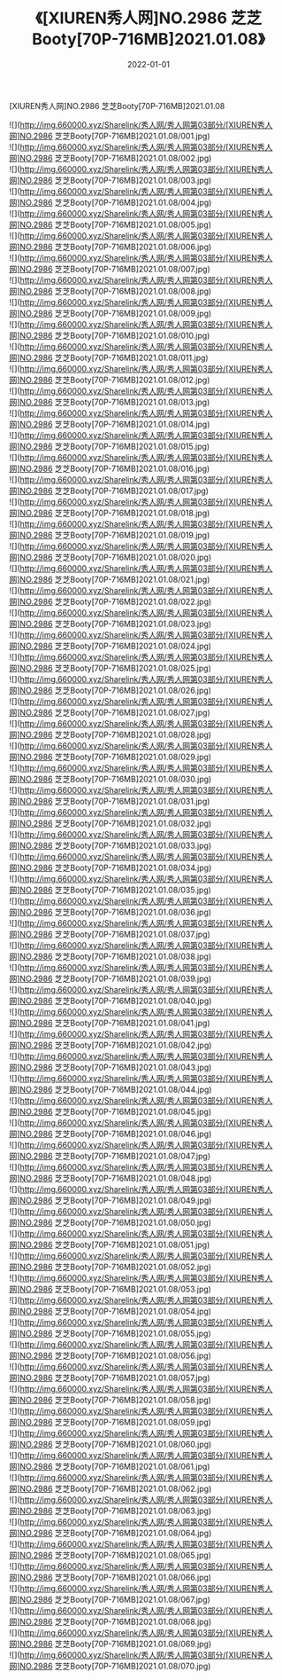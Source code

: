 ﻿---
layout: post
title:  《[XIUREN秀人网]NO.2986 芝芝Booty[70P-716MB]2021.01.08》
date:   2022-01-01
img: http://img.660000.xyz/Sharelink/秀人网/秀人网第03部分/[XIUREN秀人网]NO.2986 芝芝Booty[70P-716MB]2021.01.08/000.jpg
categories: [美女, 清纯, 唯美]
---

[XIUREN秀人网]NO.2986 芝芝Booty[70P-716MB]2021.01.08

 ![](http://img.660000.xyz/Sharelink/秀人网/秀人网第03部分/[XIUREN秀人网]NO.2986 芝芝Booty[70P-716MB]2021.01.08/001.jpg) <br>![](http://img.660000.xyz/Sharelink/秀人网/秀人网第03部分/[XIUREN秀人网]NO.2986 芝芝Booty[70P-716MB]2021.01.08/002.jpg) <br>![](http://img.660000.xyz/Sharelink/秀人网/秀人网第03部分/[XIUREN秀人网]NO.2986 芝芝Booty[70P-716MB]2021.01.08/003.jpg) <br>![](http://img.660000.xyz/Sharelink/秀人网/秀人网第03部分/[XIUREN秀人网]NO.2986 芝芝Booty[70P-716MB]2021.01.08/004.jpg) <br>![](http://img.660000.xyz/Sharelink/秀人网/秀人网第03部分/[XIUREN秀人网]NO.2986 芝芝Booty[70P-716MB]2021.01.08/005.jpg) <br>![](http://img.660000.xyz/Sharelink/秀人网/秀人网第03部分/[XIUREN秀人网]NO.2986 芝芝Booty[70P-716MB]2021.01.08/006.jpg) <br>![](http://img.660000.xyz/Sharelink/秀人网/秀人网第03部分/[XIUREN秀人网]NO.2986 芝芝Booty[70P-716MB]2021.01.08/007.jpg) <br>![](http://img.660000.xyz/Sharelink/秀人网/秀人网第03部分/[XIUREN秀人网]NO.2986 芝芝Booty[70P-716MB]2021.01.08/008.jpg) <br>![](http://img.660000.xyz/Sharelink/秀人网/秀人网第03部分/[XIUREN秀人网]NO.2986 芝芝Booty[70P-716MB]2021.01.08/009.jpg) <br>![](http://img.660000.xyz/Sharelink/秀人网/秀人网第03部分/[XIUREN秀人网]NO.2986 芝芝Booty[70P-716MB]2021.01.08/010.jpg) <br>![](http://img.660000.xyz/Sharelink/秀人网/秀人网第03部分/[XIUREN秀人网]NO.2986 芝芝Booty[70P-716MB]2021.01.08/011.jpg) <br>![](http://img.660000.xyz/Sharelink/秀人网/秀人网第03部分/[XIUREN秀人网]NO.2986 芝芝Booty[70P-716MB]2021.01.08/012.jpg) <br>![](http://img.660000.xyz/Sharelink/秀人网/秀人网第03部分/[XIUREN秀人网]NO.2986 芝芝Booty[70P-716MB]2021.01.08/013.jpg) <br>![](http://img.660000.xyz/Sharelink/秀人网/秀人网第03部分/[XIUREN秀人网]NO.2986 芝芝Booty[70P-716MB]2021.01.08/014.jpg) <br>![](http://img.660000.xyz/Sharelink/秀人网/秀人网第03部分/[XIUREN秀人网]NO.2986 芝芝Booty[70P-716MB]2021.01.08/015.jpg) <br>![](http://img.660000.xyz/Sharelink/秀人网/秀人网第03部分/[XIUREN秀人网]NO.2986 芝芝Booty[70P-716MB]2021.01.08/016.jpg) <br>![](http://img.660000.xyz/Sharelink/秀人网/秀人网第03部分/[XIUREN秀人网]NO.2986 芝芝Booty[70P-716MB]2021.01.08/017.jpg) <br>![](http://img.660000.xyz/Sharelink/秀人网/秀人网第03部分/[XIUREN秀人网]NO.2986 芝芝Booty[70P-716MB]2021.01.08/018.jpg) <br>![](http://img.660000.xyz/Sharelink/秀人网/秀人网第03部分/[XIUREN秀人网]NO.2986 芝芝Booty[70P-716MB]2021.01.08/019.jpg) <br>![](http://img.660000.xyz/Sharelink/秀人网/秀人网第03部分/[XIUREN秀人网]NO.2986 芝芝Booty[70P-716MB]2021.01.08/020.jpg) <br>![](http://img.660000.xyz/Sharelink/秀人网/秀人网第03部分/[XIUREN秀人网]NO.2986 芝芝Booty[70P-716MB]2021.01.08/021.jpg) <br>![](http://img.660000.xyz/Sharelink/秀人网/秀人网第03部分/[XIUREN秀人网]NO.2986 芝芝Booty[70P-716MB]2021.01.08/022.jpg) <br>![](http://img.660000.xyz/Sharelink/秀人网/秀人网第03部分/[XIUREN秀人网]NO.2986 芝芝Booty[70P-716MB]2021.01.08/023.jpg) <br>![](http://img.660000.xyz/Sharelink/秀人网/秀人网第03部分/[XIUREN秀人网]NO.2986 芝芝Booty[70P-716MB]2021.01.08/024.jpg) <br>![](http://img.660000.xyz/Sharelink/秀人网/秀人网第03部分/[XIUREN秀人网]NO.2986 芝芝Booty[70P-716MB]2021.01.08/025.jpg) <br>![](http://img.660000.xyz/Sharelink/秀人网/秀人网第03部分/[XIUREN秀人网]NO.2986 芝芝Booty[70P-716MB]2021.01.08/026.jpg) <br>![](http://img.660000.xyz/Sharelink/秀人网/秀人网第03部分/[XIUREN秀人网]NO.2986 芝芝Booty[70P-716MB]2021.01.08/027.jpg) <br>![](http://img.660000.xyz/Sharelink/秀人网/秀人网第03部分/[XIUREN秀人网]NO.2986 芝芝Booty[70P-716MB]2021.01.08/028.jpg) <br>![](http://img.660000.xyz/Sharelink/秀人网/秀人网第03部分/[XIUREN秀人网]NO.2986 芝芝Booty[70P-716MB]2021.01.08/029.jpg) <br>![](http://img.660000.xyz/Sharelink/秀人网/秀人网第03部分/[XIUREN秀人网]NO.2986 芝芝Booty[70P-716MB]2021.01.08/030.jpg) <br>![](http://img.660000.xyz/Sharelink/秀人网/秀人网第03部分/[XIUREN秀人网]NO.2986 芝芝Booty[70P-716MB]2021.01.08/031.jpg) <br>![](http://img.660000.xyz/Sharelink/秀人网/秀人网第03部分/[XIUREN秀人网]NO.2986 芝芝Booty[70P-716MB]2021.01.08/032.jpg) <br>![](http://img.660000.xyz/Sharelink/秀人网/秀人网第03部分/[XIUREN秀人网]NO.2986 芝芝Booty[70P-716MB]2021.01.08/033.jpg) <br>![](http://img.660000.xyz/Sharelink/秀人网/秀人网第03部分/[XIUREN秀人网]NO.2986 芝芝Booty[70P-716MB]2021.01.08/034.jpg) <br>![](http://img.660000.xyz/Sharelink/秀人网/秀人网第03部分/[XIUREN秀人网]NO.2986 芝芝Booty[70P-716MB]2021.01.08/035.jpg) <br>![](http://img.660000.xyz/Sharelink/秀人网/秀人网第03部分/[XIUREN秀人网]NO.2986 芝芝Booty[70P-716MB]2021.01.08/036.jpg) <br>![](http://img.660000.xyz/Sharelink/秀人网/秀人网第03部分/[XIUREN秀人网]NO.2986 芝芝Booty[70P-716MB]2021.01.08/037.jpg) <br>![](http://img.660000.xyz/Sharelink/秀人网/秀人网第03部分/[XIUREN秀人网]NO.2986 芝芝Booty[70P-716MB]2021.01.08/038.jpg) <br>![](http://img.660000.xyz/Sharelink/秀人网/秀人网第03部分/[XIUREN秀人网]NO.2986 芝芝Booty[70P-716MB]2021.01.08/039.jpg) <br>![](http://img.660000.xyz/Sharelink/秀人网/秀人网第03部分/[XIUREN秀人网]NO.2986 芝芝Booty[70P-716MB]2021.01.08/040.jpg) <br>![](http://img.660000.xyz/Sharelink/秀人网/秀人网第03部分/[XIUREN秀人网]NO.2986 芝芝Booty[70P-716MB]2021.01.08/041.jpg) <br>![](http://img.660000.xyz/Sharelink/秀人网/秀人网第03部分/[XIUREN秀人网]NO.2986 芝芝Booty[70P-716MB]2021.01.08/042.jpg) <br>![](http://img.660000.xyz/Sharelink/秀人网/秀人网第03部分/[XIUREN秀人网]NO.2986 芝芝Booty[70P-716MB]2021.01.08/043.jpg) <br>![](http://img.660000.xyz/Sharelink/秀人网/秀人网第03部分/[XIUREN秀人网]NO.2986 芝芝Booty[70P-716MB]2021.01.08/044.jpg) <br>![](http://img.660000.xyz/Sharelink/秀人网/秀人网第03部分/[XIUREN秀人网]NO.2986 芝芝Booty[70P-716MB]2021.01.08/045.jpg) <br>![](http://img.660000.xyz/Sharelink/秀人网/秀人网第03部分/[XIUREN秀人网]NO.2986 芝芝Booty[70P-716MB]2021.01.08/046.jpg) <br>![](http://img.660000.xyz/Sharelink/秀人网/秀人网第03部分/[XIUREN秀人网]NO.2986 芝芝Booty[70P-716MB]2021.01.08/047.jpg) <br>![](http://img.660000.xyz/Sharelink/秀人网/秀人网第03部分/[XIUREN秀人网]NO.2986 芝芝Booty[70P-716MB]2021.01.08/048.jpg) <br>![](http://img.660000.xyz/Sharelink/秀人网/秀人网第03部分/[XIUREN秀人网]NO.2986 芝芝Booty[70P-716MB]2021.01.08/049.jpg) <br>![](http://img.660000.xyz/Sharelink/秀人网/秀人网第03部分/[XIUREN秀人网]NO.2986 芝芝Booty[70P-716MB]2021.01.08/050.jpg) <br>![](http://img.660000.xyz/Sharelink/秀人网/秀人网第03部分/[XIUREN秀人网]NO.2986 芝芝Booty[70P-716MB]2021.01.08/051.jpg) <br>![](http://img.660000.xyz/Sharelink/秀人网/秀人网第03部分/[XIUREN秀人网]NO.2986 芝芝Booty[70P-716MB]2021.01.08/052.jpg) <br>![](http://img.660000.xyz/Sharelink/秀人网/秀人网第03部分/[XIUREN秀人网]NO.2986 芝芝Booty[70P-716MB]2021.01.08/053.jpg) <br>![](http://img.660000.xyz/Sharelink/秀人网/秀人网第03部分/[XIUREN秀人网]NO.2986 芝芝Booty[70P-716MB]2021.01.08/054.jpg) <br>![](http://img.660000.xyz/Sharelink/秀人网/秀人网第03部分/[XIUREN秀人网]NO.2986 芝芝Booty[70P-716MB]2021.01.08/055.jpg) <br>![](http://img.660000.xyz/Sharelink/秀人网/秀人网第03部分/[XIUREN秀人网]NO.2986 芝芝Booty[70P-716MB]2021.01.08/056.jpg) <br>![](http://img.660000.xyz/Sharelink/秀人网/秀人网第03部分/[XIUREN秀人网]NO.2986 芝芝Booty[70P-716MB]2021.01.08/057.jpg) <br>![](http://img.660000.xyz/Sharelink/秀人网/秀人网第03部分/[XIUREN秀人网]NO.2986 芝芝Booty[70P-716MB]2021.01.08/058.jpg) <br>![](http://img.660000.xyz/Sharelink/秀人网/秀人网第03部分/[XIUREN秀人网]NO.2986 芝芝Booty[70P-716MB]2021.01.08/059.jpg) <br>![](http://img.660000.xyz/Sharelink/秀人网/秀人网第03部分/[XIUREN秀人网]NO.2986 芝芝Booty[70P-716MB]2021.01.08/060.jpg) <br>![](http://img.660000.xyz/Sharelink/秀人网/秀人网第03部分/[XIUREN秀人网]NO.2986 芝芝Booty[70P-716MB]2021.01.08/061.jpg) <br>![](http://img.660000.xyz/Sharelink/秀人网/秀人网第03部分/[XIUREN秀人网]NO.2986 芝芝Booty[70P-716MB]2021.01.08/062.jpg) <br>![](http://img.660000.xyz/Sharelink/秀人网/秀人网第03部分/[XIUREN秀人网]NO.2986 芝芝Booty[70P-716MB]2021.01.08/063.jpg) <br>![](http://img.660000.xyz/Sharelink/秀人网/秀人网第03部分/[XIUREN秀人网]NO.2986 芝芝Booty[70P-716MB]2021.01.08/064.jpg) <br>![](http://img.660000.xyz/Sharelink/秀人网/秀人网第03部分/[XIUREN秀人网]NO.2986 芝芝Booty[70P-716MB]2021.01.08/065.jpg) <br>![](http://img.660000.xyz/Sharelink/秀人网/秀人网第03部分/[XIUREN秀人网]NO.2986 芝芝Booty[70P-716MB]2021.01.08/066.jpg) <br>![](http://img.660000.xyz/Sharelink/秀人网/秀人网第03部分/[XIUREN秀人网]NO.2986 芝芝Booty[70P-716MB]2021.01.08/067.jpg) <br>![](http://img.660000.xyz/Sharelink/秀人网/秀人网第03部分/[XIUREN秀人网]NO.2986 芝芝Booty[70P-716MB]2021.01.08/068.jpg) <br>![](http://img.660000.xyz/Sharelink/秀人网/秀人网第03部分/[XIUREN秀人网]NO.2986 芝芝Booty[70P-716MB]2021.01.08/069.jpg) <br>![](http://img.660000.xyz/Sharelink/秀人网/秀人网第03部分/[XIUREN秀人网]NO.2986 芝芝Booty[70P-716MB]2021.01.08/070.jpg) <br>